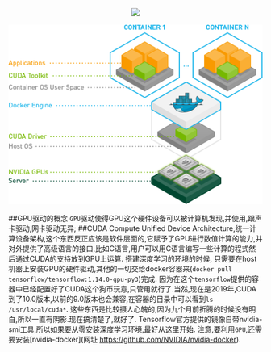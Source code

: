<p align="center">
    <img src="http://eriklindernoren.se/images/acgan.gif" width="640"\>
</p>
<p align="center">
    <img src="GPU_CUDA.png"\>
</p>

##GPU驱动的概念
  `GPU`驱动使得GPU这个硬件设备可以被计算机发现,并使用,跟声卡驱动,网卡驱动无异;
##CUDA
  Compute Unified Device Architecture,统一计算设备架构,这个东西反正应该是软件层面的,它赋予了GPU进行数值计算的能力,并对外提供了高级语言的接口,比如C语言,用户可以用C语言编写一些计算的程式然后通过CUDA的支持放到GPU上运算.
搭建深度学习的环境的时候, 只需要在host机器上安装GPU的硬件驱动,其他的一切交给docker容器来(`docker pull tensorflow/tensorflow:1.14.0-gpu-py3`)完成. 因为在这个`tensorflow`提供的容器中已经配置好了CUDA这个狗币玩意,只管用就行了.当然,现在是2019年,CUDA到了10.0版本,以前的9.0版本也会兼容,在容器的目录中可以看到`ls /usr/local/cuda*`.
这些东西是比较摄人心魄的,因为九个月前折腾的时候没有明白,所以一直有阴影.现在搞清楚了,就好了.
Tensorflow官方提供的镜像自带nvidia-smi工具,所以如果要从零安装深度学习环境,最好从这里开始.
注意,要利用`GPU`,还需要安装[nvidia-docker](网址 https://github.com/NVIDIA/nvidia-docker).
